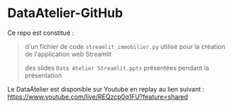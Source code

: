# DataAtelier-GitHub

Ce repo est constitué :
> d'un fichier de code `streamlit_immobilier.py` utilisé pour la création de l'application web Streamlit
> 
> des slides `Data Atelier Streamlit.pptx` présentées pendant la présentation

Le DataAtelier est disponible sur Youtube en replay au lien suivant : https://www.youtube.com/live/REQzcp0q1FU?feature=shared
